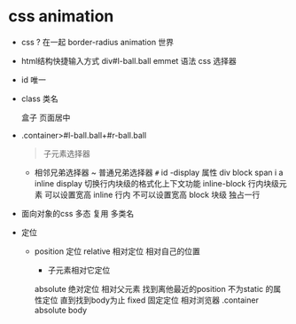# css animation

- css
  ? 在一起
  border-radius
  animation 世界

- html结构快捷输入方式
  div#l-ball.ball  emmet 语法  css 选择器
- id 唯一
- class  类名

  盒子 页面居中


- .container>#l-ball.ball+#r-ball.ball
  > 子元素选择器
  + 相邻兄弟选择器
  ~ 普通兄弟选择器
  `#` id
-display 属性
  div block
  span i a inline
  display 切换行内块级的格式化上下文功能
  inline-block 行内块级元素  可以设置宽高
  inline 行内  不可以设置宽高
  block 块级 独占一行

- 面向对象的css
  多态
  复用  多类名
- 定位
  - position 定位
    relative 相对定位  相对自己的位置
    - 子元素相对它定位
    
    absolute 绝对定位  相对父元素 找到离他最近的position 不为static 的属性定位
    直到找到body为止
    fixed 固定定位  相对浏览器
    .container absolute body 